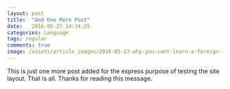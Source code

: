```yaml
---
layout: post
title:  "And One More Post"
date:   2016-05-27 14:34:25
categories: Language
tags: regular
comments: true
image: /assets/article_images/2016-05-27-why-you-cant-learn-a-foreign-language/headache.png
---
```


This is just one more post added for the express purpose of testing the site layout. That is all. Thanks for reading this message.

